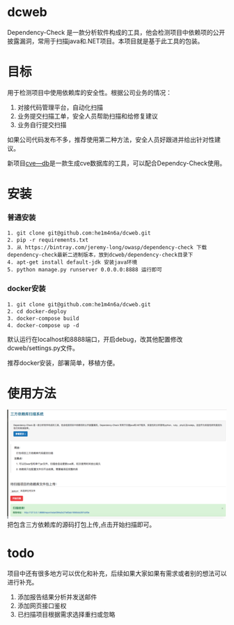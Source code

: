 # dcweb
Dependency-Check 是一款分析软件构成的工具，他会检测项目中依赖项的公开披露漏洞，常用于扫描java和.NET项目。本项目就是基于此工具的包装。

# 目标
用于检测项目中使用依赖库的安全性。根据公司业务的情况：

1. 对接代码管理平台，自动化扫描
2. 业务提交扫描工单，安全人员帮助扫描和给修复建议
3. 业务自行提交扫描

如果公司代码发布不多，推荐使用第二种方法，安全人员好跟进并给出针对性建议。

新项目[cve—db](https://github.com/he1m4n6a/cve-db)是一款生成cve数据库的工具，可以配合Dependcy-Check使用。

# 安装
### 普通安装
```
1. git clone git@github.com:he1m4n6a/dcweb.git
2. pip -r requirements.txt
3. 从 https://bintray.com/jeremy-long/owasp/dependency-check 下载dependency-check最新二进制版本，放到dcweb/dependency-check目录下
4. apt-get install default-jdk 安装java环境
5. python manage.py runserver 0.0.0.0:8888 运行即可
```

### docker安装
```
1. git clone git@github.com:he1m4n6a/dcweb.git
2. cd docker-deploy
3. docker-compose build
4. docker-compose up -d
```

默认运行在localhost和8888端口，开启debug，改其他配置修改dcweb/settings.py文件。

推荐docker安装，部署简单，移植方便。

# 使用方法
![](screen.png)
把包含三方依赖库的源码打包上传,点击开始扫描即可。

# todo
项目中还有很多地方可以优化和补充，后续如果大家如果有需求或者别的想法可以进行补充。

1. 添加报告结果分析并发送邮件
2. 添加网页接口鉴权
3. 已扫描项目根据需求选择重扫或忽略
